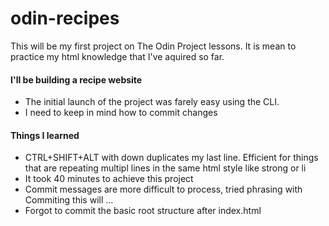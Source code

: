 # odin-recipes

This will be my first project on The Odin Project lessons.
It is mean to practice my html knowledge that I've aquired so far.

#### I'll be building a recipe website

- The initial launch of the project was farely easy using the CLI.
- I need to keep in mind how to commit changes

#### Things I learned

- CTRL+SHIFT+ALT with down duplicates my last line. Efficient for things that are repeating multipl lines in the same html style like strong or li
- It took 40 minutes to achieve this project
- Commit messages are more difficult to process, tried phrasing with Commiting this will ...
- Forgot to commit the basic root structure after index.html